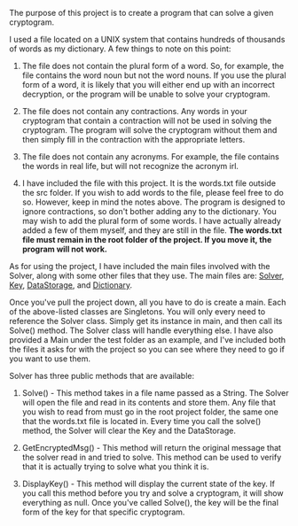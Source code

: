 The purpose of this project is to create a program that can solve a given cryptogram.

I used a file located on a UNIX system that contains hundreds of thousands of words as my
dictionary. A few things to note on this point:

1. The file does not contain the plural form of a word. So, for example, the file contains the word noun
but not the word nouns. If you use the plural form of a word, it is likely that you will either end up with
an incorrect decryption, or the program will be unable to solve your cryptogram.

2. The file does not contain any contractions. Any words in your cryptogram that contain a contraction
will not be used in solving the cryptogram. The program will solve the cryptogram without them and then
simply fill in the contraction with the appropriate letters.

3. The file does not contain any acronyms. For example, the file contains the words in real life,
but will not recognize the acronym irl.

4. I have included the file with this project. It is the words.txt file outside the src folder. If you
wish to add words to the file, please feel free to do so. However, keep in mind the notes above. The
program is designed to ignore contractions, so don't bother adding any to the dictionary. You may wish
to add the plural form of some words. I have actually already added a few of them myself, and they are
still in the file. **The words.txt file must remain in the root folder of the project. If you move it, the program will not work.** 

As for using the project, I have included the main files involved with the Solver, along with some other
files that they use. The main files are: [Solver](CryptoSolver/main/com/cryptogram/solver/Solver.cs),
[Key](CryptoSolver/main/com/cryptogram/solver/Key.cs), [DataStorage](CryptoSolver/main/com/cryptogram/solver/DataStorage.cs), and [Dictionary](CryptoSolver/main/com/cryptogram/solver/MyDictionary.cs).

Once you've pull the project down, all you have to do is create a main. Each of the above-listed classes
are Singletons. You will only every need to reference the Solver class. Simply get its instance in main,
and then call its Solve() method. The Solver class will handle everything else. I have also provided a Main
under the test folder as an example, and I've included both the files it asks for with the project so you
can see where they need to go if you want to use them.

Solver has three public methods that are available:

1. Solve() - This method takes in a file name passed as a String. The Solver will open the file and 
read in its contents and store them. Any file that you wish to read from must go in the root project
folder, the same one that the words.txt file is located in. Every time you call the solve() method,
the Solver will clear the Key and the DataStorage.

2. GetEncryptedMsg() - This method will return the original message that the solver read in and tried
to solve. This method can be used to verify that it is actually trying to solve what you think it is.

3. DisplayKey() - This method will display the current state of the key. If you call this method before
you try and solve a cryptogram, it will show everything as null. Once you've called Solve(), the key
will be the final form of the key for that specific cryptogram.